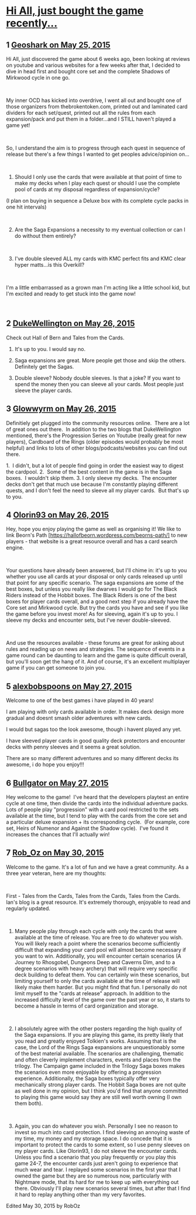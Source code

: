 # [Hi All, just bought the game recently...](https://community.fantasyflightgames.com/topic/177921-hi-all-just-bought-the-game-recently/)

## 1 [Geoshark on May 25, 2015](https://community.fantasyflightgames.com/topic/177921-hi-all-just-bought-the-game-recently/?do=findComment&comment=1634861)

Hi All, just discovered the game about 6 weeks ago, been looking at reviews on youtube and various websites for a few weeks after that, I decided to dive in head first and bought core set and the complete Shadows of Mirkwood cycle in one go.

 

My inner OCD has kicked into overdrive, I went all out and bought one of those organizers from thebrokentoken.com, printed out and laminated card dividers for each set/quest, printed out all the rules from each expansion/pack and put them in a folder...and I STILL haven't played a game yet!

 

So, I understand the aim is to progress through each quest in sequence of release but there's a few things I wanted to get peoples advice/opinion on...

 

1. Should I only use the cards that were available at that point of time to make my decks when I play each quest or should I use the complete pool of cards at my disposal regardless of expansion/cycle?

(I plan on buying in sequence a Deluxe box with its complete cycle packs in one hit intervals)

 

2. Are the Saga Expansions a necessity to my eventual collection or can I do without them entirely?

 

3. I've double sleeved ALL my cards with KMC perfect fits and KMC clear hyper matts...is this Overkill?

 

I'm a little embarrassed as a grown man I'm acting like a little school kid, but I'm excited and ready to get stuck into the game now!

 

## 2 [DukeWellington on May 26, 2015](https://community.fantasyflightgames.com/topic/177921-hi-all-just-bought-the-game-recently/?do=findComment&comment=1636157)

Check out Hall of Bern and Tales from the Cards.

1. It's up to you. I would say no.

2. Saga expansions are great. More people get those and skip the others. Definitely get the Sagas.

3. Double sleeve? Nobody double sleeves. Is that a joke? If you want to spend the money then you can sleeve all your cards. Most people just sleeve the player cards.

## 3 [Glowwyrm on May 26, 2015](https://community.fantasyflightgames.com/topic/177921-hi-all-just-bought-the-game-recently/?do=findComment&comment=1636396)

Definitiely get plugged into the community resources online.  There are a lot of great ones out there.  In addition to the two blogs that DukeWellington mentioned, there's the Progression Series on Youtube (really great for new players), Cardboard of the Rings (older episodes would probably be most helpful) and links to lots of other blogs/podcasts/websites you can find out there.

1.  I didn't, but a lot of people find going in order the easiest way to digest the cardpool.
2.  Some of the best content in the game is in the Saga boxes.  I wouldn't skip them.
3. I only sleeve my decks.  The encounter decks don't get that much use because I'm constantly playing different quests, and I don't feel the need to sleeve all my player cards.  But that's up to you.

## 4 [Olorin93 on May 26, 2015](https://community.fantasyflightgames.com/topic/177921-hi-all-just-bought-the-game-recently/?do=findComment&comment=1636431)

Hey, hope you enjoy playing the game as well as organising it! We like to link Beorn's Path [https://hallofbeorn.wordpress.com/beorns-path/] to new players - that website is a great resource overall and has a card search engine.

 

Your questions have already been answered, but I'll chime in: it's up to you whether you use all cards at your disposal or only cards released up until that point for any specific scenario. The saga expansions are some of the best boxes, but unless you really like dwarves I would go for The Black Riders instead of the Hobbit boxes. The Black Riders is one of the best boxes for player cards overall, and a good next step if you already have the Core set and Mirkwood cycle. But try the cards you have and see if you like the game before you invest more! As for sleeving, again it's up to you. I sleeve my decks and encounter sets, but I've never double-sleeved.

 

And use the resources available - these forums are great for asking about rules and reading up on news and strategies. The sequence of events in a game round can be daunting to learn and the game is quite difficult overall, but you'll soon get the hang of it. And of course, it's an excellent multiplayer game if you can get someone to join you.

## 5 [alexbobspoons on May 27, 2015](https://community.fantasyflightgames.com/topic/177921-hi-all-just-bought-the-game-recently/?do=findComment&comment=1637113)

Welcome to one of the best games i have played in 40 years!

I am playing with only cards available in order. It makes deck design more gradual and doesnt smash older adventures with new cards.

I would but sagas too the look awesome, though i havent played any yet.

I have sleeved player cards in good quality deck protectors and encounter decks with penny sleeves and it seems a great solution.

There are so many different adventures and so many different decks its awesome, i do hope you enjoy!!!

## 6 [Bullgator on May 27, 2015](https://community.fantasyflightgames.com/topic/177921-hi-all-just-bought-the-game-recently/?do=findComment&comment=1637270)

Hey welcome to the game!  I've heard that the developers playtest an entire cycle at one time, then divide the cards into the individual adventure packs.  Lots of people play "progression" with a card pool restricted to the sets available at the time, but I tend to play with the cards from the core set and a particular deluxe expansion + its corresponding cycle.  (For example, core set, Heirs of Numenor and Against the Shadow cycle).  I've found it increases the chances that I'll actually win!

## 7 [Rob_Oz on May 30, 2015](https://community.fantasyflightgames.com/topic/177921-hi-all-just-bought-the-game-recently/?do=findComment&comment=1642217)

Welcome to the game. It's a lot of fun and we have a great community. As a three year veteran, here are my thoughts:

 

First - Tales from the Cards, Tales from the Cards, Tales from the Cards. Ian's blog is a great resource. It's extremely thorough, enjoyable to read and regularly updated.

 

1) Many people play through each cycle with only the cards that were available at the time of release. You are free to do whatever you wish. You will likely reach a point where the scenarios become sufficiently difficult that expanding your card pool will almost become necessary if you want to win. Additionally, you will encounter certain scenarios (A Journey to Rhosgobel, Dungeons Deep and Caverns Dim, and to a degree scenarios with heavy archery) that will require very specific deck building to defeat them. You can certainly win these scenarios, but limiting yourself to only the cards available at the time of release will likely make them harder. But you might find that fun. I personally do not limit myself to the "cards at release" approach. In addition to the increased difficulty level of the game over the past year or so, it starts to become a hassle in terms of card organization and storage.

 

2) I absolutely agree with the other posters regarding the high quality of the Saga expansions. If you are playing this game, its pretty likely that you read and greatly enjoyed Tolkien's works. Assuming that is the case, the Lord of the Rings Saga expansions are unquestionably some of the best material available. The scenarios are challenging, thematic and often cleverly implement characters, events and places from the trilogy. The Campaign game included in the Trilogy Saga boxes makes the scenarios even more enjoyable by offering a progression experience. Additionally, the Saga boxes typically offer very mechanically strong player cards. The Hobbit Saga boxes are not quite as well done in my opinion, but I think you'd find that anyone committed to playing this game would say they are still well worth owning (I own them both).

 

3) Again, you can do whatever you wish. Personally I see no reason to invest so much into card protection. I find sleeving an annoying waste of my time, my money and my storage space. I do concede that it is important to protect the cards to some extent, so I use penny sleeves on my player cards. Like Olorin93, I do not sleeve the encounter cards. Unless you find a scenario that you play frequently or you play this game 24-7, the encounter cards just aren't going to experience that much wear and tear. I replayed some scenarios in the first year that I owned the game but they are so numerous now, particularly with Nightmare mode, that its hard for me to keep up with everything out there. Obviously I'll play new scenarios several times, but after that I find it hard to replay anything other than my very favorites.

Edited May 30, 2015 by RobOz

